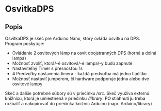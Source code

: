 # OsvitkaDPS
## Popis
OsvitkaDPS je skeč pre Arduino Nano, ktorý ovláda osvitku na DPS. Program poskytuje:
* Ovládanie 2 osvitových lámp na osvit obojstranných DPS (horná a dolná lampa)
* Možnosť zvoliť, ktorá/-é osvitová/-é lampa/-y budú zapnuté 
* Nastaviteľný Timer s presnosťou 1s
* 4 Predvoľby nastavenia timera - každá predvoľba má jedno tlačítko
* Možnosť nastaviť jumperom, či hardware podporuje jednu alebo dve osvitové lampy

Skeč a dalšie potrebné súbory sú v priečinku */src*.
Skeč využíva externú knižnicu, ktorá je umiestnená v priečinku */library*. PO stiahnutí ju treba rozbaliť a nakopírovať do priečinka knižníc Arduino (napr. Arduino/library)

